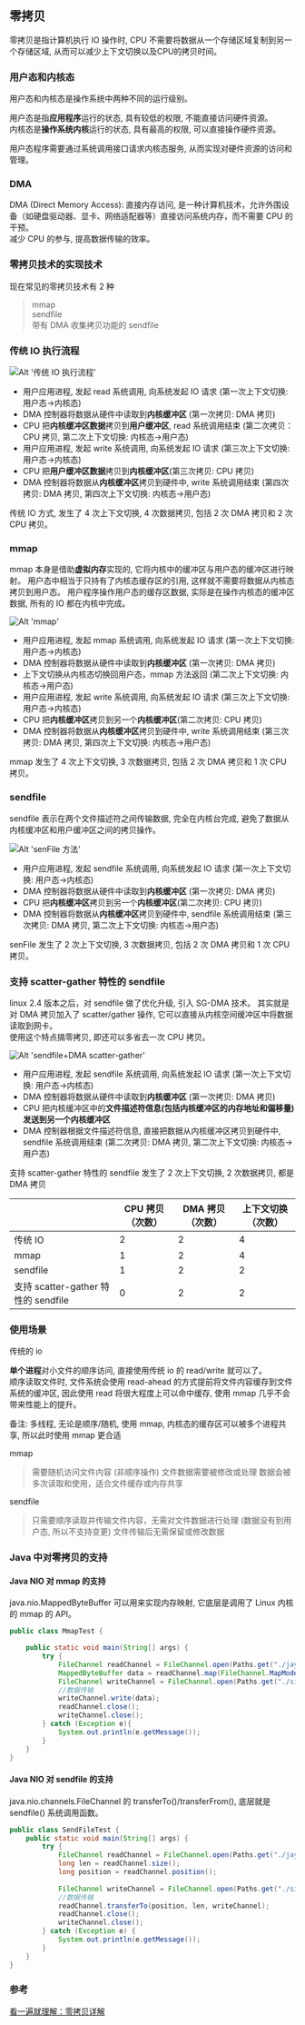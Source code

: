## 零拷贝

零拷贝是指计算机执行 IO 操作时, CPU 不需要将数据从一个存储区域复制到另一个存储区域, 从而可以减少上下文切换以及CPU的拷贝时间。

### 用户态和内核态

用户态和内核态是操作系统中两种不同的运行级别。

用户态是指**应用程序**运行的状态, 具有较低的权限, 不能直接访问硬件资源。  
内核态是**操作系统内核**运行的状态, 具有最高的权限, 可以直接操作硬件资源。

用户态程序需要通过系统调用接口请求内核态服务, 从而实现对硬件资源的访问和管理。

### DMA

DMA (Direct Memory Access): 直接内存访问, 是一种计算机技术，允许外围设备（如硬盘驱动器、显卡、网络适配器等）直接访问系统内存，而不需要 CPU 的干预。  
减少 CPU 的参与, 提高数据传输的效率。

### 零拷贝技术的实现技术

现在常见的零拷贝技术有 2 种  
> mmap  
> sendfile  
> 带有 DMA 收集拷贝功能的 sendfile  


### 传统 IO 执行流程

![Alt '传统 IO 执行流程'](https://s21.ax1x.com/2025/01/06/pE9rgKJ.png)

* 用户应用进程, 发起 read 系统调用, 向系统发起 IO 请求 (第一次上下文切换: 用户态->内核态)
* DMA 控制器将数据从硬件中读取到**内核缓冲区** (第一次拷贝: DMA 拷贝)
* CPU 把**内核缓冲区数据**拷贝到**用户缓冲区**, read 系统调用结束 (第二次拷贝： CPU 拷贝, 第二次上下文切换: 内核态->用户态)
* 用户应用进程, 发起 write 系统调用, 向系统发起 IO 请求 (第三次上下文切换: 用户态->内核态)
* CPU 把**用户缓冲区数据**拷贝到**内核缓冲区**(第三次拷贝: CPU 拷贝)
* DMA 控制器将数据从**内核缓冲区**拷贝到硬件中, write 系统调用结束 (第四次拷贝: DMA 拷贝, 第四次上下文切换: 内核态->用户态)

传统 IO 方式, 发生了 4 次上下文切换, 4 次数据拷贝, 包括 2 次 DMA 拷贝和 2 次 CPU 拷贝。

### mmap 

mmap 本身是借助**虚拟内存**实现的, 它将内核中的缓冲区与用户态的缓冲区进行映射。
用户态中相当于只持有了内核态缓存区的引用, 这样就不需要将数据从内核态拷贝到用户态。
用户程序操作用户态的缓存区数据, 实际是在操作内核态的缓冲区数据, 所有的 IO 都在内核中完成。

![Alt 'mmap'](https://s21.ax1x.com/2025/01/06/pE9rqrd.png)

* 用户应用进程, 发起 mmap 系统调用, 向系统发起 IO 请求 (第一次上下文切换: 用户态->内核态)
* DMA 控制器将数据从硬件中读取到**内核缓冲区** (第一次拷贝: DMA 拷贝)
* 上下文切换从内核态切换回用户态，mmap 方法返回 (第二次上下文切换: 内核态->用户态)
* 用户应用进程, 发起 write 系统调用, 向系统发起 IO 请求 (第三次上下文切换: 用户态->内核态)
* CPU 把**内核缓冲区**拷贝到另一个**内核缓冲区**(第二次拷贝: CPU 拷贝)
* DMA 控制器将数据从**内核缓冲区**拷贝到硬件中, write 系统调用结束 (第三次拷贝: DMA 拷贝, 第四次上下文切换: 内核态->用户态)

mmap 发生了 4 次上下文切换, 3 次数据拷贝, 包括 2 次 DMA 拷贝和 1 次 CPU 拷贝。

### sendfile

sendfile 表示在两个文件描述符之间传输数据, 完全在内核台完成, 避免了数据从内核缓冲区和用户缓冲区之间的拷贝操作。

![Alt 'senFile 方法'](https://s21.ax1x.com/2025/01/06/pE9rLqA.png)

* 用户应用进程, 发起 sendfile 系统调用, 向系统发起 IO 请求 (第一次上下文切换: 用户态->内核态)
* DMA 控制器将数据从硬件中读取到**内核缓冲区** (第一次拷贝: DMA 拷贝)
* CPU 把**内核缓冲区**拷贝到另一个**内核缓冲区**(第二次拷贝: CPU 拷贝)
* DMA 控制器将数据从**内核缓冲区**拷贝到硬件中, sendfile 系统调用结束 (第三次拷贝: DMA 拷贝, 第二次上下文切换: 内核态->用户态)

senFile 发生了 2 次上下文切换, 3 次数据拷贝, 包括 2 次 DMA 拷贝和 1 次 CPU 拷贝。

### 支持 scatter-gather 特性的 sendfile

linux 2.4 版本之后，对 sendfile 做了优化升级, 引入 SG-DMA 技术。
其实就是对 DMA 拷贝加入了 scatter/gather 操作, 它可以直接从内核空间缓冲区中将数据读取到网卡。  
使用这个特点搞零拷贝, 即还可以多省去一次 CPU 拷贝。

![Alt 'sendfile+DMA scatter-gather'](https://s21.ax1x.com/2025/01/06/pE9rXVI.png)

* 用户应用进程, 发起 sendfile 系统调用, 向系统发起 IO 请求 (第一次上下文切换: 用户态->内核态)
* DMA 控制器将数据从硬件中读取到**内核缓冲区** (第一次拷贝: DMA 拷贝)
* CPU 把内核缓冲区中的**文件描述符信息(包括内核缓冲区的内存地址和偏移量)**发送到另一个**内核缓冲区**
* DMA 控制器根据文件描述符信息, 直接把数据从内核缓冲区拷贝到硬件中, sendfile 系统调用结束 (第二次拷贝: DMA 拷贝, 第二次上下文切换: 内核态->用户态)


支持 scatter-gather 特性的 sendfile 发生了 2 次上下文切换, 2 次数据拷贝, 都是 DMA 拷贝


|      | CPU 拷贝（次数） | DMA 拷贝（次数） | 上下文切换（次数）|
| ---  | --- | --- | --- |
| 传统 IO | 2 | 2 | 4 |
| mmap | 1 | 2 | 4 |
| sendfile | 1 | 2 | 2 |
| 支持 scatter-gather 特性的 sendfile | 0| 2| 2 |


### 使用场景

传统的 io

**单个进程**对小文件的顺序访问, 直接使用传统 io 的 read/write 就可以了。  
顺序读取文件时, 文件系统会使用 read-ahead 的方式提前将文件内容缓存到文件系统的缓冲区, 因此使用 read 将很大程度上可以命中缓存, 使用 mmap 几乎不会带来性能上的提升。

备注: 多线程, 无论是顺序/随机, 使用 mmap, 内核态的缓存区可以被多个进程共享, 所以此时使用 mmap 更合适

mmap
> 需要随机访问文件内容 (非顺序操作)
> 文件数据需要被修改或处理
> 数据会被多次读取和使用，适合文件缓存或内存共享

sendfile
> 只需要顺序读取并传输文件内容，无需对文件数据进行处理 (数据没有到用户态, 所以不支持变更)
> 文件传输后无需保留或修改数据


### Java 中对零拷贝的支持

#### Java NIO 对 mmap 的支持

java.nio.MappedByteBuffer 可以用来实现内存映射, 它底层是调用了 Linux 内核的 mmap 的 API。

```java
public class MmapTest {

    public static void main(String[] args) {
        try {
            FileChannel readChannel = FileChannel.open(Paths.get("./jay.txt"), StandardOpenOption.READ);
            MappedByteBuffer data = readChannel.map(FileChannel.MapMode.READ_ONLY, 0, 1024 * 1024 * 40);
            FileChannel writeChannel = FileChannel.open(Paths.get("./siting.txt"), StandardOpenOption.WRITE, StandardOpenOption.CREATE);
            //数据传输
            writeChannel.write(data);
            readChannel.close();
            writeChannel.close();
        } catch (Exception e){
            System.out.println(e.getMessage());
        }
    }
}
```

#### Java NIO 对 sendfile 的支持

java.nio.channels.FileChannel 的 transferTo()/transferFrom(), 底层就是 sendfile() 系统调用函数。

```java
public class SendFileTest {
    public static void main(String[] args) {
        try {
            FileChannel readChannel = FileChannel.open(Paths.get("./jay.txt"), StandardOpenOption.READ);
            long len = readChannel.size();
            long position = readChannel.position();
            
            FileChannel writeChannel = FileChannel.open(Paths.get("./siting.txt"), StandardOpenOption.WRITE, StandardOpenOption.CREATE);
            //数据传输
            readChannel.transferTo(position, len, writeChannel);
            readChannel.close();
            writeChannel.close();
        } catch (Exception e) {
            System.out.println(e.getMessage());
        }
    }
}
```


### 参考

[看一遍就理解：零拷贝详解](https://heapdump.cn/article/3290793)
